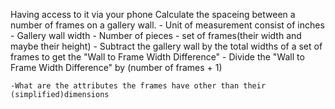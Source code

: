 Having access to it via your phone
Calculate the spaceing between a number of frames on a gallery wall.
    - Unit of measurement consist of inches
    - Gallery wall width 
    - Number of pieces - set of frames(their width and maybe their height)
    - Subtract the gallery wall by the total widths of a set of frames to get the "Wall to Frame Width Difference" 
    - Divide the "Wall to Frame Width Difference" by (number of frames + 1) 

    -What are the attributes the frames have other than their (simplified)dimensions
